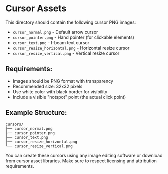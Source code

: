 # Cursor Assets

This directory should contain the following cursor PNG images:

- `cursor_normal.png` - Default arrow cursor
- `cursor_pointer.png` - Hand pointer (for clickable elements)
- `cursor_text.png` - I-beam text cursor
- `cursor_resize_horizontal.png` - Horizontal resize cursor
- `cursor_resize_vertical.png` - Vertical resize cursor

## Requirements:
- Images should be PNG format with transparency
- Recommended size: 32x32 pixels
- Use white color with black border for visibility
- Include a visible "hotspot" point (the actual click point)

## Example Structure:
```
cursors/
├── cursor_normal.png
├── cursor_pointer.png
├── cursor_text.png
├── cursor_resize_horizontal.png
└── cursor_resize_vertical.png
```

You can create these cursors using any image editing software or download from cursor asset libraries. Make sure to respect licensing and attribution requirements. 